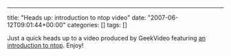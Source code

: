 ---
title: "Heads up: introduction to ntop video"
date: "2007-06-12T09:01:44+00:00"
categories: []
tags: []

Just a quick heads up to a video produced by GeekVideo featuring <a href="http://geekvideo.blogspot.com/2007/03/ntop-network-traffic-probe.html">an introduction to ntop</a>. Enjoy!
